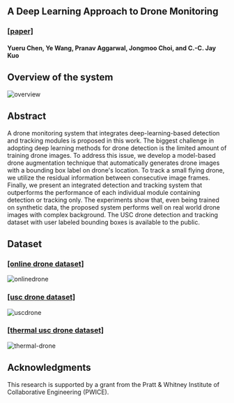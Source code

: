 
## A Deep Learning Approach to Drone Monitoring
### [[paper]](https://arxiv.org/pdf/.pdf)
#### Yueru Chen, Ye Wang, Pranav Aggarwal, Jongmoo Choi, and C.-C. Jay Kuo
## Overview of the system
![overview](https://user-images.githubusercontent.com/16787952/33512269-7ee320c2-d6e1-11e7-93be-76891c575726.png)
## Abstract
A drone monitoring system that integrates deep-learning-based detection
and tracking modules is proposed in this work.  The biggest challenge in
adopting deep learning methods for drone detection is the limited amount
of training drone images. To address this issue, we develop a
model-based drone augmentation technique that automatically generates
drone images with a bounding box label on drone's location.  To track a
small flying drone, we utilize the residual information between
consecutive image frames. Finally, we present an integrated detection
and tracking system that outperforms the performance of each individual
module containing detection or tracking only. The experiments show that,
even being trained on synthetic data, the proposed system performs well
on real world drone images with complex background. The USC drone
detection and tracking dataset with user labeled bounding boxes is
available to the public.
## Dataset
### [[online drone dataset]](https://drive.google.com/open?id=1rWfiT8kXloUK5sdWYLyeGLSNus0f73iR)
![onlinedrone](https://user-images.githubusercontent.com/16787952/33512265-6bd137da-d6e1-11e7-85d8-0a98929a3260.png)
### [[usc drone dataset]](https://drive.google.com/open?id=1JzKESVGtS9VX80XL-D3DuUmcWE0doeJg)
![uscdrone](https://user-images.githubusercontent.com/16787952/33512268-7b189684-d6e1-11e7-9868-91e3b8299ed5.png)
### [[thermal usc drone dataset]](https://drive.google.com/open?id=1jsdmOvXqtB6e9H-02CqnKUaOH33kNigV)
![thermal-drone](https://user-images.githubusercontent.com/16787952/33532395-33908bf0-d84e-11e7-8ffb-6a48ed5bde52.png)
## Acknowledgments
This research is supported by a grant from the Pratt & Whitney
Institute of Collaborative Engineering (PWICE). 
